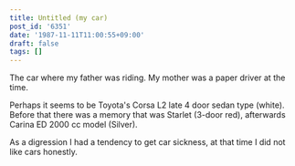 ```yaml
---
title: Untitled (my car)
post_id: '6351'
date: '1987-11-11T11:00:55+09:00'
draft: false
tags: []
---
```


The car where my father was riding. My mother was a paper driver at the time.

Perhaps it seems to be Toyota's Corsa L2 late 4 door sedan type (white). Before that there was a memory that was Starlet (3-door red), afterwards Carina ED 2000 cc model (Silver).

As a digression I had a tendency to get car sickness, at that time I did not like cars honestly.